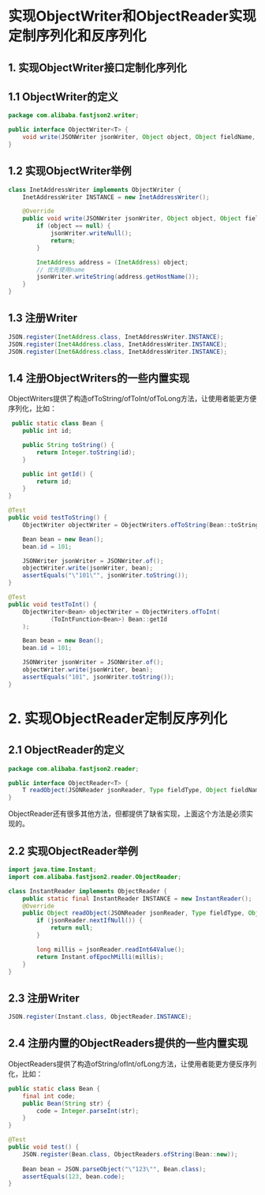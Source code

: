 # 实现ObjectWriter和ObjectReader实现定制序列化和反序列化

## 1. 实现ObjectWriter接口定制化序列化

## 1.1 ObjectWriter的定义
```java
package com.alibaba.fastjson2.writer;

public interface ObjectWriter<T> {
    void write(JSONWriter jsonWriter, Object object, Object fieldName, Type fieldType, long features);
}
```

## 1.2 实现ObjectWriter举例
```java
class InetAddressWriter implements ObjectWriter {
    InetAddressWriter INSTANCE = new InetAddressWriter();

    @Override
    public void write(JSONWriter jsonWriter, Object object, Object fieldName, Type fieldType, long features) {
        if (object == null) {
            jsonWriter.writeNull();
            return;
        }

        InetAddress address = (InetAddress) object;
        // 优先使用name
        jsonWriter.writeString(address.getHostName());
    }
}
```

## 1.3 注册Writer
```java
JSON.register(InetAddress.class, InetAddressWriter.INSTANCE);
JSON.register(Inet4Address.class, InetAddressWriter.INSTANCE);
JSON.register(Inet6Address.class, InetAddressWriter.INSTANCE);
```

## 1.4 注册ObjectWriters的一些内置实现
ObjectWriters提供了构造ofToString/ofToInt/ofToLong方法，让使用者能更方便序列化，比如：

```java
 public static class Bean {
    public int id;

    public String toString() {
        return Integer.toString(id);
    }

    public int getId() {
        return id;
    }
}

@Test
public void testToString() {
    ObjectWriter objectWriter = ObjectWriters.ofToString(Bean::toString);

    Bean bean = new Bean();
    bean.id = 101;

    JSONWriter jsonWriter = JSONWriter.of();
    objectWriter.write(jsonWriter, bean);
    assertEquals("\"101\"", jsonWriter.toString());
}

@Test
public void testToInt() {
    ObjectWriter<Bean> objectWriter = ObjectWriters.ofToInt(
            (ToIntFunction<Bean>) Bean::getId
    );

    Bean bean = new Bean();
    bean.id = 101;

    JSONWriter jsonWriter = JSONWriter.of();
    objectWriter.write(jsonWriter, bean);
    assertEquals("101", jsonWriter.toString());
}
```

# 2. 实现ObjectReader定制反序列化

## 2.1 ObjectReader的定义
```java
package com.alibaba.fastjson2.reader;

public interface ObjectReader<T> {
    T readObject(JSONReader jsonReader, Type fieldType, Object fieldName, long features);
}
```
ObjectReader还有很多其他方法，但都提供了缺省实现，上面这个方法是必须实现的。

## 2.2 实现ObjectReader举例
```java
import java.time.Instant;
import com.alibaba.fastjson2.reader.ObjectReader;

class InstantReader implements ObjectReader {
    public static final InstantReader INSTANCE = new InstantReader();
    @Override
    public Object readObject(JSONReader jsonReader, Type fieldType, Object fieldName, long features) {
        if (jsonReader.nextIfNull()) {
            return null;
        }

        long millis = jsonReader.readInt64Value();
        return Instant.ofEpochMilli(millis);
    }
}
```

## 2.3 注册Writer
```java
JSON.register(Instant.class, ObjectReader.INSTANCE);
```

## 2.4 注册内置的ObjectReaders提供的一些内置实现
ObjectReaders提供了构造ofString/ofInt/ofLong方法，让使用者能更方便反序列化，比如：
```java
public static class Bean {
    final int code;
    public Bean(String str) {
        code = Integer.parseInt(str);
    }
}

@Test
public void test() {
    JSON.register(Bean.class, ObjectReaders.ofString(Bean::new));
    
    Bean bean = JSON.parseObject("\"123\"", Bean.class);
    assertEquals(123, bean.code);
}
```
